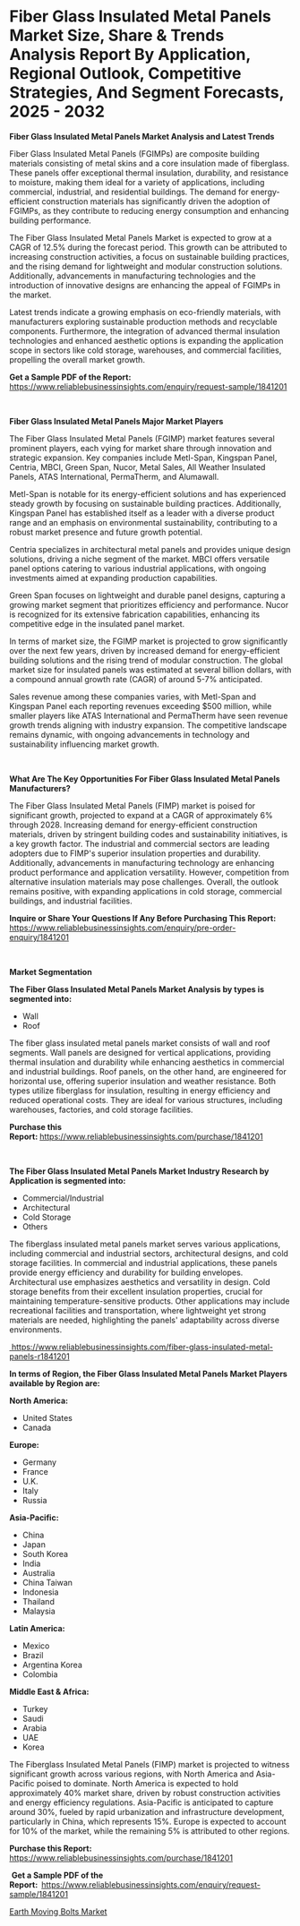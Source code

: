<p><h1>Fiber Glass Insulated Metal Panels Market Size, Share & Trends Analysis Report By Application, Regional Outlook, Competitive Strategies, And Segment Forecasts, 2025 - 2032</h1></p><p><strong>Fiber Glass Insulated Metal Panels Market Analysis and Latest Trends</strong></p>
<p><p>Fiber Glass Insulated Metal Panels (FGIMPs) are composite building materials consisting of metal skins and a core insulation made of fiberglass. These panels offer exceptional thermal insulation, durability, and resistance to moisture, making them ideal for a variety of applications, including commercial, industrial, and residential buildings. The demand for energy-efficient construction materials has significantly driven the adoption of FGIMPs, as they contribute to reducing energy consumption and enhancing building performance.</p><p>The Fiber Glass Insulated Metal Panels Market is expected to grow at a CAGR of 12.5% during the forecast period. This growth can be attributed to increasing construction activities, a focus on sustainable building practices, and the rising demand for lightweight and modular construction solutions. Additionally, advancements in manufacturing technologies and the introduction of innovative designs are enhancing the appeal of FGIMPs in the market.</p><p>Latest trends indicate a growing emphasis on eco-friendly materials, with manufacturers exploring sustainable production methods and recyclable components. Furthermore, the integration of advanced thermal insulation technologies and enhanced aesthetic options is expanding the application scope in sectors like cold storage, warehouses, and commercial facilities, propelling the overall market growth.</p></p>
<p><strong>Get a Sample PDF of the Report:&nbsp;</strong> <a href="https://www.reliablebusinessinsights.com/enquiry/request-sample/1841201?utm_campaign=1119&utm_medium=2&utm_source=Github&utm_content=ia&utm_term=03022025&utm_id=fiber-glass-insulated-metal-panels">https://www.reliablebusinessinsights.com/enquiry/request-sample/1841201</a></p>
<p>&nbsp;</p>
<p><strong>Fiber Glass Insulated Metal Panels Major Market Players</strong></p>
<p><p>The Fiber Glass Insulated Metal Panels (FGIMP) market features several prominent players, each vying for market share through innovation and strategic expansion. Key companies include Metl-Span, Kingspan Panel, Centria, MBCI, Green Span, Nucor, Metal Sales, All Weather Insulated Panels, ATAS International, PermaTherm, and Alumawall.</p><p>Metl-Span is notable for its energy-efficient solutions and has experienced steady growth by focusing on sustainable building practices. Additionally, Kingspan Panel has established itself as a leader with a diverse product range and an emphasis on environmental sustainability, contributing to a robust market presence and future growth potential.</p><p>Centria specializes in architectural metal panels and provides unique design solutions, driving a niche segment of the market. MBCI offers versatile panel options catering to various industrial applications, with ongoing investments aimed at expanding production capabilities.</p><p>Green Span focuses on lightweight and durable panel designs, capturing a growing market segment that prioritizes efficiency and performance. Nucor is recognized for its extensive fabrication capabilities, enhancing its competitive edge in the insulated panel market.</p><p>In terms of market size, the FGIMP market is projected to grow significantly over the next few years, driven by increased demand for energy-efficient building solutions and the rising trend of modular construction. The global market size for insulated panels was estimated at several billion dollars, with a compound annual growth rate (CAGR) of around 5-7% anticipated.</p><p>Sales revenue among these companies varies, with Metl-Span and Kingspan Panel each reporting revenues exceeding $500 million, while smaller players like ATAS International and PermaTherm have seen revenue growth trends aligning with industry expansion. The competitive landscape remains dynamic, with ongoing advancements in technology and sustainability influencing market growth.</p></p>
<p>&nbsp;</p>
<p><strong>What Are The Key Opportunities For Fiber Glass Insulated Metal Panels Manufacturers?</strong></p>
<p><p>The Fiber Glass Insulated Metal Panels (FIMP) market is poised for significant growth, projected to expand at a CAGR of approximately 6% through 2028. Increasing demand for energy-efficient construction materials, driven by stringent building codes and sustainability initiatives, is a key growth factor. The industrial and commercial sectors are leading adopters due to FIMP's superior insulation properties and durability. Additionally, advancements in manufacturing technology are enhancing product performance and application versatility. However, competition from alternative insulation materials may pose challenges. Overall, the outlook remains positive, with expanding applications in cold storage, commercial buildings, and industrial facilities.</p></p>
<p><strong>Inquire or Share Your Questions If Any Before Purchasing This Report:</strong> <a href="https://www.reliablebusinessinsights.com/enquiry/pre-order-enquiry/1841201?utm_campaign=1119&utm_medium=2&utm_source=Github&utm_content=ia&utm_term=03022025&utm_id=fiber-glass-insulated-metal-panels">https://www.reliablebusinessinsights.com/enquiry/pre-order-enquiry/1841201</a></p>
<p>&nbsp;</p>
<p><strong>Market Segmentation</strong></p>
<p><strong>The Fiber Glass Insulated Metal Panels Market Analysis by types is segmented into:</strong></p>
<p><ul><li>Wall</li><li>Roof</li></ul></p>
<p><p>The fiber glass insulated metal panels market consists of wall and roof segments. Wall panels are designed for vertical applications, providing thermal insulation and durability while enhancing aesthetics in commercial and industrial buildings. Roof panels, on the other hand, are engineered for horizontal use, offering superior insulation and weather resistance. Both types utilize fiberglass for insulation, resulting in energy efficiency and reduced operational costs. They are ideal for various structures, including warehouses, factories, and cold storage facilities.</p></p>
<p><strong>Purchase this Report:&nbsp;</strong><a href="https://www.reliablebusinessinsights.com/purchase/1841201?utm_campaign=1119&utm_medium=2&utm_source=Github&utm_content=ia&utm_term=03022025&utm_id=fiber-glass-insulated-metal-panels">https://www.reliablebusinessinsights.com/purchase/1841201</a></p>
<p>&nbsp;</p>
<p><strong>The Fiber Glass Insulated Metal Panels Market Industry Research by Application is segmented into:</strong></p>
<p><ul><li>Commercial/Industrial</li><li>Architectural</li><li>Cold Storage</li><li>Others</li></ul></p>
<p><p>The fiberglass insulated metal panels market serves various applications, including commercial and industrial sectors, architectural designs, and cold storage facilities. In commercial and industrial applications, these panels provide energy efficiency and durability for building envelopes. Architectural use emphasizes aesthetics and versatility in design. Cold storage benefits from their excellent insulation properties, crucial for maintaining temperature-sensitive products. Other applications may include recreational facilities and transportation, where lightweight yet strong materials are needed, highlighting the panels' adaptability across diverse environments.</p></p>
<p><a href="https://www.reliablebusinessinsights.com/fiber-glass-insulated-metal-panels-r1841201?utm_campaign=1119&utm_medium=2&utm_source=Github&utm_content=ia&utm_term=03022025&utm_id=fiber-glass-insulated-metal-panels">&nbsp;https://www.reliablebusinessinsights.com/fiber-glass-insulated-metal-panels-r1841201</a></p>
<p><strong>In terms of Region, the Fiber Glass Insulated Metal Panels Market Players available by Region are:</strong></p>
<p>
    <p> <strong> North America: </strong>
        <ul>
            <li>United States</li>
            <li>Canada</li>
        </ul>
        </p> 
    <p> <strong> Europe: </strong>
        <ul>
            <li>Germany</li>
            <li>France</li>
            <li>U.K.</li>
            <li>Italy</li>
            <li>Russia</li>
        </ul>
        </p> 
    <p> <strong> Asia-Pacific: </strong>
        <ul>
            <li>China</li>
            <li>Japan</li>
            <li>South Korea</li>
            <li>India</li>
            <li>Australia</li>
            <li>China Taiwan</li>
            <li>Indonesia</li>
            <li>Thailand</li>
            <li>Malaysia</li>
        </ul>
        </p> 
    <p> <strong> Latin America: </strong>
        <ul>
            <li>Mexico</li>
            <li>Brazil</li>
            <li>Argentina Korea</li>
            <li>Colombia</li>
        </ul>
        </p> 
    <p> <strong> Middle East & Africa: </strong>
        <ul>
            <li>Turkey</li>
            <li>Saudi</li>
            <li>Arabia</li>
            <li>UAE</li>
            <li>Korea</li>
        </ul>
    </p>
    </p>
<p><p>The Fiberglass Insulated Metal Panels (FIMP) market is projected to witness significant growth across various regions, with North America and Asia-Pacific poised to dominate. North America is expected to hold approximately 40% market share, driven by robust construction activities and energy efficiency regulations. Asia-Pacific is anticipated to capture around 30%, fueled by rapid urbanization and infrastructure development, particularly in China, which represents 15%. Europe is expected to account for 10% of the market, while the remaining 5% is attributed to other regions.</p></p>
<p><strong>Purchase this Report: </strong><a href="https://www.reliablebusinessinsights.com/purchase/1841201?utm_campaign=1119&utm_medium=2&utm_source=Github&utm_content=ia&utm_term=03022025&utm_id=fiber-glass-insulated-metal-panels">https://www.reliablebusinessinsights.com/purchase/1841201</a></p>
<p>&nbsp;<strong>Get a Sample PDF of the Report:&nbsp;&nbsp;</strong><a href="https://www.reliablebusinessinsights.com/enquiry/request-sample/1841201?utm_campaign=1119&utm_medium=2&utm_source=Github&utm_content=ia&utm_term=03022025&utm_id=fiber-glass-insulated-metal-panels">https://www.reliablebusinessinsights.com/enquiry/request-sample/1841201</a></p>
<p><strong></strong></p>
<p><p><a href="https://github.com/irfadac/Market-Research-Report-List-5/blob/main/earth-moving-bolts-market.md?utm_campaign=1119&utm_medium=2&utm_source=Github&utm_content=ia&utm_term=03022025&utm_id=fiber-glass-insulated-metal-panels">Earth Moving Bolts Market</a></p></p>